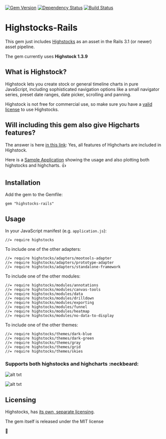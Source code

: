 [![Gem Version](https://badge.fury.io/rb/highstocks-rails.png)](http://badge.fury.io/rb/highstocks-rails) [![Dependency Status](https://gemnasium.com/ankit8898/highstocks-rails.png)](https://gemnasium.com/ankit8898/highstocks-rails) [![Build Status](https://travis-ci.org/ankit8898/highstocks-rails.png?branch=master)](https://travis-ci.org/ankit8898/highstocks-rails)

# Highstocks-Rails

This gem just includes [Highstocks](http://www.highcharts.com/products/highstock) as an asset in the Rails 3.1 (or newer) asset pipeline.

The gem currently uses **Highstock 1.3.9**

## What is Highstock?

Highstock lets you create stock or general timeline charts in pure JavaScript, including sophisticated navigation options like a small navigator series, preset date ranges, date picker, scrolling and panning.

Highstock is not free for commercial use, so make sure you have a [valid license](http://shop.highsoft.com/highstock.html) to use Highstocks.

## Will including this gem also give Higcharts features?

The answer is here [in this link](http://www.highcharts.com/errors/16): Yes, all features of Highcharts are included in Highstock.

Here is a [Sample Application](http://hidden-peak-3935.herokuapp.com) showing the usage and also plotting both highstocks and highcharts. :thumbsup:

## Installation

Add the gem to the Gemfile:

    gem "highstocks-rails"    

## Usage

In your JavaScript manifest (e.g. `application.js`):

    //= require highstocks


To include one of the other adapters:

    //= require highstocks/adapters/mootools-adapter
    //= require highstocks/adapters/prototype-adapter
    //= require highstocks/adapters/standalone-framework

To include one of the other modules:

    //= require highstocks/modules/annotations
    //= require highstocks/modules/canvas-tools
    //= require highstocks/modules/data
    //= require highstocks/modules/drilldown
    //= require highstocks/modules/exporting
    //= require highstocks/modules/funnel
    //= require highstocks/modules/heatmap
    //= require highstocks/modules/no-data-to-display

To include one of the other themes:

    //= require highstocks/themes/dark-blue
    //= require highstocks/themes/dark-green
    //= require highstocks/themes/gray
    //= require highstocks/themes/grid
    //= require highstocks/themes/skies


### Supports both highstocks and highcharts :neckbeard:

![alt txt](https://raw.github.com/ankit8898/hs-rails/master/app/assets/images/ss1.jpg)


![alt txt](https://raw.github.com/ankit8898/hs-rails/master/app/assets/images/ss2.jpg)

## Licensing

Highstocks, has [its own, separate licensing](http://shop.highsoft.com/highstock.html).

The gem itself is released under the MIT license

:pray:

